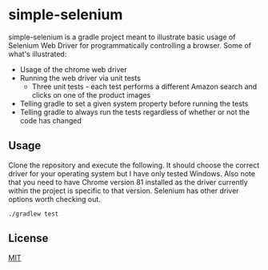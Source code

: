 # simple-selenium

simple-selenium is a gradle project meant to illustrate basic usage of Selenium Web Driver for programmatically controlling a browser.  Some of what's illustrated:

* Usage of the chrome web driver
* Running the web driver via unit tests
    * Three unit tests - each test performs a different Amazon search and clicks on one of the product images
* Telling gradle to set a given system property before running the tests
* Telling gradle to always run the tests regardless of whether or not the code has changed

## Usage

Clone the repository and execute the following.  It should choose the correct driver for your operating system but I have only tested Windows.  Also note that you need to have Chrome version 81 installed as the driver currently within the project is specific to that version.  Selenium has other driver options worth checking out.

```
./gradlew test
```

## License
[MIT](https://choosealicense.com/licenses/mit/)